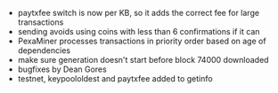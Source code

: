 * paytxfee switch is now per KB, so it adds the correct fee for large transactions
* sending avoids using coins with less than 6 confirmations if it can
* PexaMiner processes transactions in priority order based on age of dependencies
* make sure generation doesn't start before block 74000 downloaded
* bugfixes by Dean Gores
* testnet, keypoololdest and paytxfee added to getinfo
